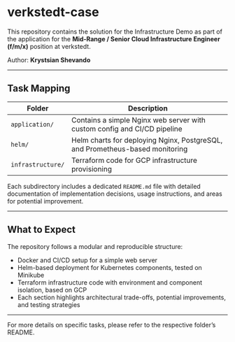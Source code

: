 # verkstedt-case

This repository contains the solution for the Infrastructure Demo as part of the application for the **Mid-Range / Senior Cloud Infrastructure Engineer (f/m/x)** position at verkstedt.

Author: **Krystsian Shevando**

---

## Task Mapping

| Folder           | Description                                                                 |
|------------------|-----------------------------------------------------------------------------|
| `application/`   | Contains a simple Nginx web server with custom config and CI/CD pipeline    |
| `helm/`          | Helm charts for deploying Nginx, PostgreSQL, and Prometheus-based monitoring |
| `infrastructure/`| Terraform code for GCP infrastructure provisioning                          |

Each subdirectory includes a dedicated `README.md` file with detailed documentation of implementation decisions, usage instructions, and areas for potential improvement.

---

## What to Expect

The repository follows a modular and reproducible structure:
- Docker and CI/CD setup for a simple web server
- Helm-based deployment for Kubernetes components, tested on Minikube
- Terraform infrastructure code with environment and component isolation, based on GCP
- Each section highlights architectural trade-offs, potential improvements, and testing strategies

---

For more details on specific tasks, please refer to the respective folder’s README.
